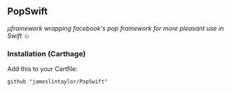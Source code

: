 ## PopSwift 
*µframework wrapping facebook's pop framework for more pleasant use in Swift ☺️*

### Installation (Carthage)
Add this to your Cartfile:

```
github "jameslintaylor/PopSwift"
```